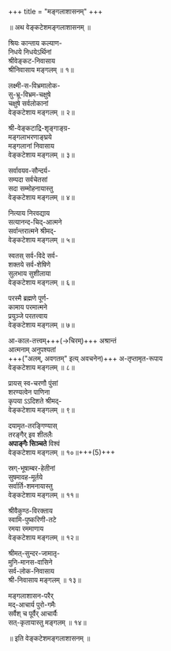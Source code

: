 +++
title = "मङ्गलाशासनम्"
+++

  ॥ अथ वेङ्कटेशमङ्गलाशासनम् ॥  
  
श्रियः कान्ताय कल्याण-  
निधये निधयेऽर्थिनां  
श्रीवेङ्कट-निवासाय  
श्रीनिवासाय मङ्गलम् ॥ १॥  
  
लक्ष्मी-स-विभ्रमालोक-  
सु-भ्रू-विभ्रम-चक्षुषे  
चक्षुषे सर्वलोकानां  
वेङ्कटेशाय मङ्गलम् ॥ २॥  
  
श्री-वेङ्कटाद्रि-शृङ्गाङ्ग्र-  
मङ्गलाभरणाङ्घ्रये  
मङ्गलानां निवासाय  
वेङ्कटेशाय मङ्गलम् ॥ ३॥  
  
सर्वावयव-सौन्दर्य-  
सम्पदा सर्वचेतसां  
सदा सम्मोहनायास्तु  
वेङ्कटेशाय मङ्गलम् ॥ ४॥  
  
नित्याय निरवद्याय  
सत्यानन्द-चिद्-आत्मने  
सर्वान्तरात्मने श्रीमद्-  
वेङ्कटेशाय मङ्गलम् ॥ ५॥  
  
स्वतस् सर्व-विदे सर्व-  
शक्तये सर्व-शेषिणे  
सुलभाय सुशीलाया  
वेङ्कटेशाय मङ्गलम् ॥ ६॥  
  
परस्मै ब्रह्मणे पूर्ण-  
कामाय परमात्मने  
प्रयुञ्जे परतत्त्वाय  
वेङ्कटेशाय मङ्गलम् ॥ ७॥  
  
आ-काल-तत्त्वम्+++(→चिरम्)+++ अश्रान्तं  
आत्मनाम् अनुपश्यतां  
+++("अलम्, अवगतम्" इत्य् अवचनेन)+++ अ-तृप्तामृत-रूपाय  
वेङ्कटेशाय मङ्गलम् ॥ ८॥  
  
प्रायस् स्व-चरणौ पुंसां  
शरण्यत्वेन पाणिना  
कृपया ऽऽदिशते श्रीमद्-  
वेङ्कटेशाय मङ्गलम् ॥ ९॥  
  
दयामृत-तरङ्गिण्यास्  
तरङ्गैर् इव शीतलैः  
**अपाङ्गैः सिञ्चते** विश्वं  
वेङ्कटेशाय मङ्गलम् ॥ १०॥+++(5)+++  
  
स्रग्-भूषाम्बर-हेतीनां  
सुषमावह-मूर्तये  
सर्वार्ति-शमनायास्तु  
वेङ्कटेशाय मङ्गलम् ॥ ११॥  
  
श्रीवैकुण्ठ-विरक्ताय  
स्वामि-पुष्करिणी-तटे  
रमया रममाणाय  
वेङ्कटेशाय मङ्गलम् ॥ १२॥  
  
श्रीमत्-सुन्दर-जामातृ-  
मुनि-मानस-वासिने  
सर्व-लोक-निवासाय  
श्री-निवासाय मङ्गलम् ॥ १३॥  
  
मङ्गलाशासन-परैर्  
मद्-आचार्य पुरो-गमैः  
सर्वैश् च पूर्वैर् आचार्यैः  
सत्-कृतायास्तु मङ्गलम् ॥ १४॥  
  
॥ इति वेङ्कटेशमङ्गलाशासनम् ॥  
